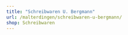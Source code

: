 ```yaml
---
title: "Schreibwaren U. Bergmann"
url: /malterdingen/schreibwaren-u-bergmann/
shop: Schreibwaren
---
```

